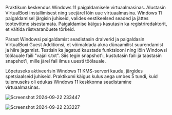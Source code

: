 Praktikum keskendus Windows 11 paigaldamisele virtuaalmasinas. Alustasin VirtualBoxi installimisest ning seejärel lõin uue virtuaalmasina. Windows 11 paigaldamisel järgisin juhiseid, valides eestikeelsed seaded ja jättes tootevõtme sisestamata. Paigaldamise käigus kasutasin ka registriredaktorit, et vältida riistvaranõuete tõrkeid.

Pärast Windowsi paigaldamist seadistasin draiverid ja paigaldasin VirtualBoxi Guest Additionsi, et võimaldada akna dünaamilist suurendamist ja hiire jagamist. Testisin ka jagatud kaustade funktsiooni ning lõin Windowsi töölauale faili "vajalik.txt". Siis tegin snapshot'i, kustutasin faili ja taastasin snapshot'i, mille järel fail ilmus uuesti töölauale.

Lõpetuseks aktiveerisin Windows 11 KMS-serveri kaudu, järgides spetsiaalseid juhiseid. Praktikumi käigus kulus aega umbes 5 tundi, kuid tulemuseks oli edukas Windows 11 keskkonna seadistamine virtuaalmasinas.



![Screenshot 2024-09-22 233447](https://github.com/user-attachments/assets/efe0f68a-5c8e-4bc0-b3bc-c3b332a9b216)

![Screenshot 2024-09-22 233227](https://github.com/user-attachments/assets/1609add2-6835-4f95-9810-2d2cf9d476e6)
